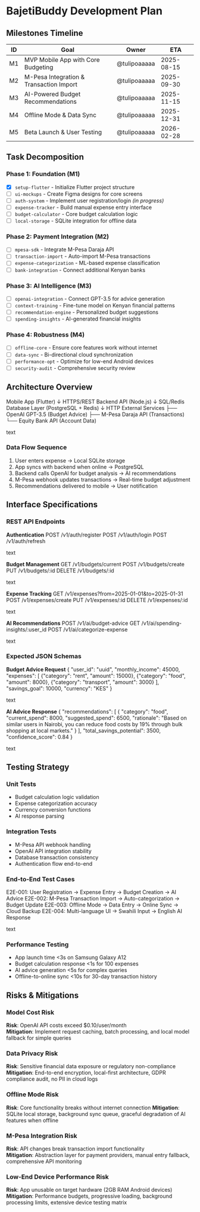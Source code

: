 # BajetiBuddy Development Plan

## Milestones Timeline

| ID | Goal | Owner | ETA |
|----|------|-------|-----|
| M1 | MVP Mobile App with Core Budgeting | @tulipoaaaaa | 2025-08-15 |
| M2 | M-Pesa Integration & Transaction Import | @tulipoaaaaa | 2025-09-30 |
| M3 | AI-Powered Budget Recommendations | @tulipoaaaaa | 2025-11-15 |
| M4 | Offline Mode & Data Sync | @tulipoaaaaa | 2025-12-31 |
| M5 | Beta Launch & User Testing | @tulipoaaaaa | 2026-02-28 |

## Task Decomposition

### Phase 1: Foundation (M1)
- [x] `setup-flutter` - Initialize Flutter project structure
- [ ] `ui-mockups` - Create Figma designs for core screens  
- [ ] `auth-system` - Implement user registration/login *(in progress)*
- [ ] `expense-tracker` - Build manual expense entry interface
- [ ] `budget-calculator` - Core budget calculation logic
- [ ] `local-storage` - SQLite integration for offline data

### Phase 2: Payment Integration (M2)  
- [ ] `mpesa-sdk` - Integrate M-Pesa Daraja API
- [ ] `transaction-import` - Auto-import M-Pesa transactions
- [ ] `expense-categorization` - ML-based expense classification
- [ ] `bank-integration` - Connect additional Kenyan banks

### Phase 3: AI Intelligence (M3)
- [ ] `openai-integration` - Connect GPT-3.5 for advice generation
- [ ] `context-training` - Fine-tune model on Kenyan financial patterns
- [ ] `recommendation-engine` - Personalized budget suggestions
- [ ] `spending-insights` - AI-generated financial insights

### Phase 4: Robustness (M4)
- [ ] `offline-core` - Ensure core features work without internet
- [ ] `data-sync` - Bi-directional cloud synchronization  
- [ ] `performance-opt` - Optimize for low-end Android devices
- [ ] `security-audit` - Comprehensive security review

## Architecture Overview

Mobile App (Flutter)
↓ HTTPS/REST
Backend API (Node.js)
↓ SQL/Redis
Database Layer (PostgreSQL + Redis)
↓ HTTP
External Services
├── OpenAI GPT-3.5 (Budget Advice)
├── M-Pesa Daraja API (Transactions)
└── Equity Bank API (Account Data)

text

### Data Flow Sequence
1. User enters expense → Local SQLite storage
2. App syncs with backend when online → PostgreSQL  
3. Backend calls OpenAI for budget analysis → AI recommendations
4. M-Pesa webhook updates transactions → Real-time budget adjustment
5. Recommendations delivered to mobile → User notification

## Interface Specifications

### REST API Endpoints

**Authentication**
POST /v1/auth/register
POST /v1/auth/login
POST /v1/auth/refresh

text

**Budget Management** 
GET /v1/budgets/current
POST /v1/budgets/create
PUT /v1/budgets/:id
DELETE /v1/budgets/:id

text

**Expense Tracking**
GET /v1/expenses?from=2025-01-01&to=2025-01-31
POST /v1/expenses/create
PUT /v1/expenses/:id
DELETE /v1/expenses/:id

text

**AI Recommendations**
POST /v1/ai/budget-advice
GET /v1/ai/spending-insights/:user_id
POST /v1/ai/categorize-expense

text

### Expected JSON Schemas

**Budget Advice Request**
{
"user_id": "uuid",
"monthly_income": 45000,
"expenses": [
{"category": "rent", "amount": 15000},
{"category": "food", "amount": 8000},
{"category": "transport", "amount": 3000}
],
"savings_goal": 10000,
"currency": "KES"
}

text

**AI Advice Response**
{
"recommendations": [
{
"category": "food",
"current_spend": 8000,
"suggested_spend": 6500,
"rationale": "Based on similar users in Nairobi, you can reduce food costs by 19% through bulk shopping at local markets."
}
],
"total_savings_potential": 3500,
"confidence_score": 0.84
}

text

## Testing Strategy

### Unit Tests
- Budget calculation logic validation
- Expense categorization accuracy  
- Currency conversion functions
- AI response parsing

### Integration Tests  
- M-Pesa API webhook handling
- OpenAI API integration stability
- Database transaction consistency
- Authentication flow end-to-end

### End-to-End Test Cases
E2E-001: User Registration → Expense Entry → Budget Creation → AI Advice
E2E-002: M-Pesa Transaction Import → Auto-categorization → Budget Update
E2E-003: Offline Mode → Data Entry → Online Sync → Cloud Backup
E2E-004: Multi-language UI → Swahili Input → English AI Response

text

### Performance Testing
- App launch time <3s on Samsung Galaxy A12
- Budget calculation response <1s for 100 expenses
- AI advice generation <5s for complex queries
- Offline-to-online sync <10s for 30-day transaction history

## Risks & Mitigations

### Model Cost Risk
**Risk**: OpenAI API costs exceed $0.10/user/month  
**Mitigation**: Implement request caching, batch processing, and local model 
fallback for simple queries

### Data Privacy Risk  
**Risk**: Sensitive financial data exposure or regulatory non-compliance
**Mitigation**: End-to-end encryption, local-first architecture, GDPR compliance 
audit, no PII in cloud logs

### Offline Mode Risk
**Risk**: Core functionality breaks without internet connection
**Mitigation**: SQLite local storage, background sync queue, graceful degradation 
of AI features when offline

### M-Pesa Integration Risk
**Risk**: API changes break transaction import functionality  
**Mitigation**: Abstraction layer for payment providers, manual entry fallback, 
comprehensive API monitoring

### Low-End Device Performance Risk
**Risk**: App unusable on target hardware (2GB RAM Android devices)
**Mitigation**: Performance budgets, progressive loading, background processing 
limits, extensive device testing matrix